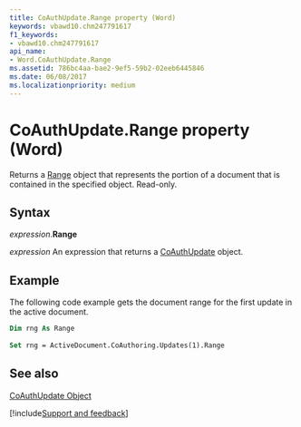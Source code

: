 ```yaml
---
title: CoAuthUpdate.Range property (Word)
keywords: vbawd10.chm247791617
f1_keywords:
- vbawd10.chm247791617
api_name:
- Word.CoAuthUpdate.Range
ms.assetid: 786bc4aa-bae2-9ef5-59b2-02eeb6445846
ms.date: 06/08/2017
ms.localizationpriority: medium
---
```



# CoAuthUpdate.Range property (Word)

Returns a [Range](Word.Range.md) object that represents the portion of a document that is contained in the specified object. Read-only.


## Syntax

_expression_.**Range**

 _expression_ An expression that returns a [CoAuthUpdate](./Word.CoAuthUpdate.md) object.


## Example

The following code example gets the document range for the first update in the active document.


```vb
Dim rng As Range 
 
Set rng = ActiveDocument.CoAuthoring.Updates(1).Range 

```


## See also


[CoAuthUpdate Object](Word.CoAuthUpdate.md)

[!include[Support and feedback](~/includes/feedback-boilerplate.md)]
